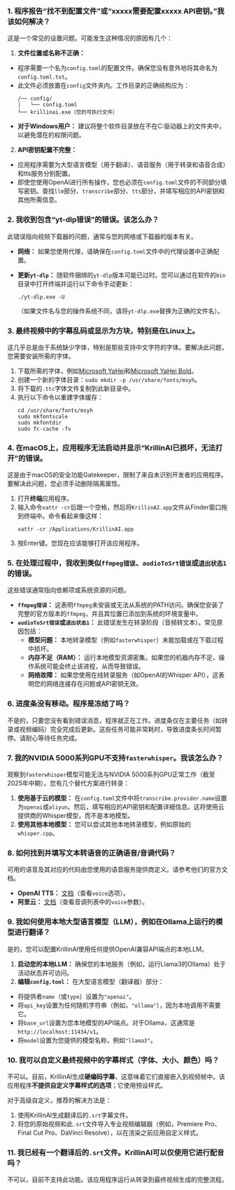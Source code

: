 ### 1. 程序报告“找不到配置文件”或“xxxxx需要配置xxxxx API密钥。”我该如何解决？

这是一个常见的设置问题。可能发生这种情况的原因有几个：

1. **文件位置或名称不正确：**

* 程序需要一个名为`config.toml`的配置文件。确保您没有意外地将其命名为`config.toml.txt`。
* 此文件必须放置在`config`文件夹内。工作目录的正确结构应为：
  ```
  /── config/
  │   └── config.toml
  └── krillinai.exe（您的可执行文件）
  ```
* **对于Windows用户：** 建议将整个软件目录放在不在C:驱动器上的文件夹中，以避免潜在的权限问题。

2. **API密钥配置不完整：**

* 应用程序需要为大型语言模型（用于翻译）、语音服务（用于转录和语音合成）和tts服务分别配置。
* 即使您使用OpenAI进行所有操作，您也必须在`config.toml`文件的不同部分填写密钥。查找`llm`部分、`transcribe`部分、`tts`部分，并填写相应的API密钥和其他所需信息。

### 2. 我收到包含“yt-dlp错误”的错误。该怎么办？

此错误指向视频下载器的问题，通常与您的网络或下载器的版本有关。

* **网络：** 如果您使用代理，请确保在`config.toml`文件中的代理设置中正确配置。
* **更新`yt-dlp`：** 随软件捆绑的`yt-dlp`版本可能已过时。您可以通过在软件的`bin`目录中打开终端并运行以下命令手动更新：
  ```
  ./yt-dlp.exe -U
  ```
  
  （如果文件名与您的操作系统不同，请将`yt-dlp.exe`替换为正确的文件名）。

### 3. 最终视频中的字幕乱码或显示为方块，特别是在Linux上。

这几乎总是由于系统缺少字体，特别是那些支持中文字符的字体。要解决此问题，您需要安装所需的字体。

1. 下载所需的字体，例如[Microsoft YaHei](https://modelscope.cn/models/Maranello/KrillinAI_dependency_cn/resolve/master/%E5%AD%97%E4%BD%93/msyh.ttc)和[Microsoft YaHei Bold](https://modelscope.cn/models/Maranello/KrillinAI_dependency_cn/resolve/master/%E5%AD%97%E4%BD%93/msyhbd.ttc)。
2. 创建一个新的字体目录：`sudo mkdir -p /usr/share/fonts/msyh`。
3. 将下载的`.ttc`字体文件复制到此新目录中。
4. 执行以下命令以重建字体缓存：
    ```
    cd /usr/share/fonts/msyh
    sudo mkfontscale
    sudo mkfontdir
    sudo fc-cache -fv
    ```

### 4. 在macOS上，应用程序无法启动并显示“KrillinAI已损坏，无法打开”的错误。

这是由于macOS的安全功能Gatekeeper，限制了来自未识别开发者的应用程序。要解决此问题，您必须手动删除隔离属性。

1. 打开**终端**应用程序。
2. 输入命令`xattr -cr`后跟一个空格，然后将`KrillinAI.app`文件从Finder窗口拖到终端中。命令看起来像这样：
    ```
    xattr -cr /Applications/KrillinAI.app
    ```
3. 按Enter键。您现在应该能够打开该应用程序。

### 5. 在处理过程中，我收到类似`ffmpeg错误`、`audioToSrt错误`或`退出状态1`的错误。

这些错误通常指向依赖项或系统资源的问题。

* **`ffmpeg错误`：** 这表明`ffmpeg`未安装或无法从系统的PATH访问。确保您安装了完整的官方版本的`ffmpeg`，并且其位置已添加到系统的环境变量中。
* **`audioToSrt错误`或`退出状态1`：** 此错误发生在转录阶段（音频转文本）。常见原因包括：
  * **模型问题：** 本地转录模型（例如`fasterwhisper`）未能加载或在下载过程中损坏。
  * **内存不足（RAM）：** 运行本地模型资源密集。如果您的机器内存不足，操作系统可能会终止该进程，从而导致错误。
  * **网络故障：** 如果您使用在线转录服务（如OpenAI的Whisper API），这表明您的网络连接存在问题或API密钥无效。

### 6. 进度条没有移动。程序是冻结了吗？

不是的，只要您没有看到错误消息，程序就正在工作。进度条仅在主要任务（如转录或视频编码）完全完成后更新。这些任务可能非常耗时，导致进度条长时间暂停。请耐心等待任务完成。

### 7. 我的NVIDIA 5000系列GPU不支持`fasterwhisper`。我该怎么办？

观察到`fasterwhisper`模型可能无法与NVIDIA 5000系列GPU正常工作（截至2025年中期）。您有几个替代方案进行转录：

1. **使用基于云的模型：** 在`config.toml`文件中将`transcribe.provider.name`设置为`openai`或`aliyun`。然后，填写相应的API密钥和配置详细信息。这将使用云提供商的Whisper模型，而不是本地模型。
2. **使用其他本地模型：** 您可以尝试其他本地转录模型，例如原始的`whisper.cpp`。

### 8. 如何找到并填写文本转语音的正确语音/音调代码？

可用的语音及其对应的代码由您使用的语音服务提供商定义。请参考他们的官方文档。

* **OpenAI TTS：** [文档](https://platform.openai.com/docs/guides/text-to-speech/api-reference)（查看`voice`选项）。
* **阿里云：** [文档](https://help.aliyun.com/zh/isi/developer-reference/overview-of-speech-synthesis)（查看音调列表中的`voice`参数）。

### 9. 我如何使用本地大型语言模型（LLM），例如在Ollama上运行的模型进行翻译？

是的，您可以配置KrillinAI使用任何提供OpenAI兼容API端点的本地LLM。

1. **启动您的本地LLM：** 确保您的本地服务（例如，运行Llama3的Ollama）处于活动状态并可访问。
2. **编辑`config.toml`：** 在大型语言模型（翻译器）部分：

* 将提供者`name`（或`type`）设置为`"openai"`。
* 将`api_key`设置为任何随机字符串（例如，`"ollama"`），因为本地调用不需要它。
* 将`base_url`设置为您本地模型的API端点。对于Ollama，这通常是`http://localhost:11434/v1`。
* 将`model`设置为您提供的模型名称，例如`"llama3"`。

### 10. 我可以自定义最终视频中的字幕样式（字体、大小、颜色）吗？

不可以。目前，KrillinAI生成**硬编码字幕**，这意味着它们直接嵌入到视频帧中。该应用程序**不提供自定义字幕样式的选项**；它使用预设样式。

对于高级自定义，推荐的解决方法是：

1. 使用KrillinAI生成翻译后的`.srt`字幕文件。
2. 将您的原始视频和此`.srt`文件导入专业视频编辑器（例如，Premiere Pro、Final Cut Pro、DaVinci Resolve），以在渲染之前应用自定义样式。

### 11. 我已经有一个翻译后的`.srt`文件。KrillinAI可以仅使用它进行配音吗？

不可以，目前不支持此功能。该应用程序运行从转录到最终视频生成的完整流程。